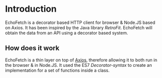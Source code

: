 # Introduction

EchoFetch is a decorator based HTTP client for browser & Node.JS based on Axios. It has been inspired by the Java library *RetroFit*.
EchoFetch will obtain the data from an API using a decorator based system.

## How does it work

EchoFetch is a thin layer on top of [Axios](https://github.com/axios/axios), therefore allowing it to both run in the browser & in Node.JS.
It used the ES7 *Decorator-syntax* to create an implementation for a set of functions inside a class.